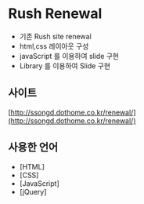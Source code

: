# Rush Renewal

- 기존 Rush site renewal
- html,css 레이아웃 구성
- javaScript 를 이용하여 slide 구현
- Library 를 이용하여 Slide 구현

## 사이트

[http://ssongd.dothome.co.kr/renewal/](http://ssongd.dothome.co.kr/renewal/)

## 사용한 언어

- [HTML]
- [CSS]
- [JavaScript]
- [jQuery]
